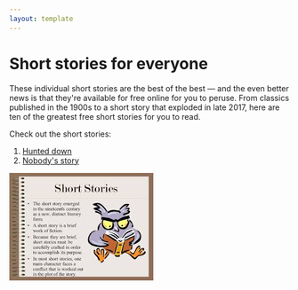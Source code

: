 ```yaml
---
layout: template
---
```


<h1>Short stories for everyone</h2>
<p>These individual short stories are the best of the best — and the even better news is that they're available for free online for you to peruse. From classics published in the 1900s to a short story that exploded in late 2017, here are ten of the greatest free short stories for you to read.</p>

Check out the short stories:
1. [Hunted down]({{site.link1}})
2. [Nobody's story]({{site.link2}})



![sampleimagefile](280520112027.jpg)
